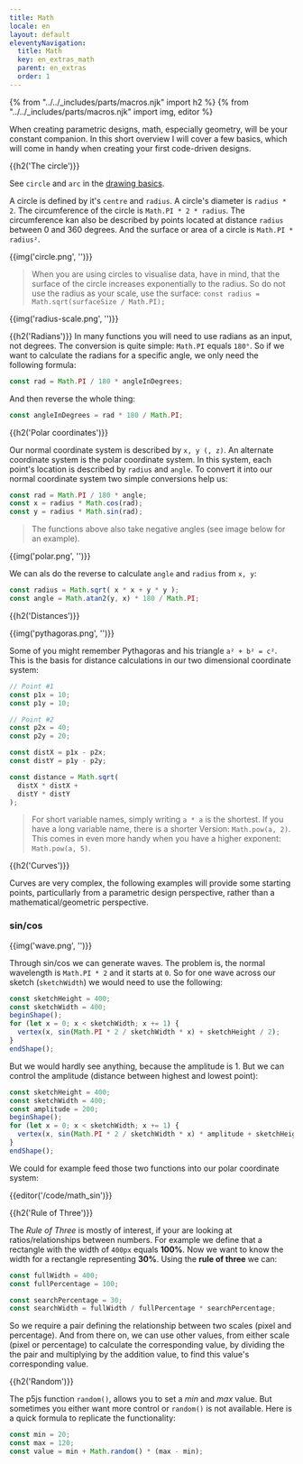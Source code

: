 ```yaml
---
title: Math
locale: en
layout: default
eleventyNavigation:
  title: Math
  key: en_extras_math
  parent: en_extras
  order: 1
---
```


{% from "../../_includes/parts/macros.njk" import h2 %}
{% from "../../_includes/parts/macros.njk" import img, editor %}

When creating parametric designs, math, especially geometry, will be your constant companion. In this short overview I will cover a few basics, which will come in handy when creating your first code-driven designs.

{{h2('The circle')}}

See `circle` and `arc` in the [drawing basics](../../2d/02-drawing).

A circle is defined by it's `centre` and `radius`. A circle's diameter is `radius * 2`. The circumference of the circle is `Math.PI * 2 * radius`. The circumference kan also be described by points located at distance `radius` between 0 and 360 degrees. And the surface or area of a circle is `Math.PI * radius²`.

{{img('circle.png', '')}}

> When you are using circles to visualise data, have in mind, that the surface of the circle increases exponentially to the radius. So do not use the radius as your scale, use the surface: `const radius = Math.sqrt(surfaceSize / Math.PI);`

{{img('radius-scale.png', '')}}

{{h2('Radians')}}
In many functions you will need to use radians as an input, not degrees. The conversion is quite simple: `Math.PI` equals `180°`. So if we want to calculate the radians for a specific angle, we only need the following formula:

```js
const rad = Math.PI / 180 * angleInDegrees;
```

And then reverse the whole thing:

```js
const angleInDegrees = rad * 180 / Math.PI;
```

{{h2('Polar coordinates')}}

Our normal coordinate system is described by `x, y (, z)`. An alternate coordinate system is the polar coordinate system. In this system, each point's location is described by `radius` and `angle`. To convert it into our normal coordinate system two simple conversions help us:

```js
const rad = Math.PI / 180 * angle;
const x = radius * Math.cos(rad);
const y = radius * Math.sin(rad);
```

> The functions above also take negative angles (see image below for an example).

{{img('polar.png', '')}}

We can als do the reverse to calculate `angle` and `radius` from `x, y`:

```js
const radius = Math.sqrt( x * x + y * y );
const angle = Math.atan2(y, x) * 180 / Math.PI;
```

{{h2('Distances')}}

{{img('pythagoras.png', '')}}

Some of you might remember Pythagoras and his triangle `a² + b² = c²`. This is the basis for distance calculations in our two dimensional coordinate system:

```js
// Point #1
const p1x = 10;
const p1y = 10;

// Point #2
const p2x = 40;
const p2y = 20;

const distX = p1x - p2x;
const distY = p1y - p2y;

const distance = Math.sqrt(
  distX * distX + 
  distY * distY
);
```

> For short variable names, simply writing `a * a` is the shortest. If you have a long variable name, there is a shorter Version: `Math.pow(a, 2)`. This comes in even more handy when you have a higher exponent: `Math.pow(a, 5)`.

{{h2('Curves')}}

Curves are very complex, the following examples will provide some starting points, particullarly from a parametric design perspective, rather than a mathematical/geometric perspective.

### sin/cos

{{img('wave.png', '')}}

Through sin/cos we can generate waves. The problem is, the normal wavelength is `Math.PI * 2` and it starts at `0`. So for one wave across our sketch (`sketchWidth`) we would need to use the following:

```js
const sketchHeight = 400;
const sketchWidth = 400;
beginShape();
for (let x = 0; x < sketchWidth; x += 1) {
  vertex(x, sin(Math.PI * 2 / sketchWidth * x) + sketchHeight / 2);
}
endShape();
```

But we would hardly see anything, because the amplitude is 1. But we can control the amplitude (distance between highest and lowest point):

```js
const sketchHeight = 400;
const sketchWidth = 400;
const amplitude = 200;
beginShape();
for (let x = 0; x < sketchWidth; x += 1) {
  vertex(x, sin(Math.PI * 2 / sketchWidth * x) * amplitude + sketchHeight / 2);
}
endShape();
```

We could for example feed those two functions into our polar coordinate system:

{{editor('/code/math_sin')}}

{{h2('Rule of Three')}}
 
The *Rule of Three* is mostly of interest, if your are looking at ratios/relationships between numbers. For example we define that a rectangle with the width of `400px` equals **100%**. Now we want to know the width for a rectangle representing **30%**. Using the **rule of three** we can:

```js
const fullWidth = 400;
const fullPercentage = 100;

const searchPercentage = 30;
const searchWidth = fullWidth / fullPercentage * searchPercentage;
```

So we require a pair defining the relationship between two scales (pixel and percentage). And from there on, we can use other values, from either scale (pixel or percentage) to calculate the corresponding value, by dividing the the pair and multiplying by the addition value, to find this value's corresponding value.

{{h2('Random')}}

The p5js function `random()`, allows you to set a *min* and *max* value. But sometimes you either want more control or `random()` is not available. Here is a quick formula to replicate the functionality:

```js
const min = 20;
const max = 120;
const value = min + Math.random() * (max - min);
```